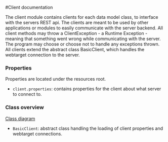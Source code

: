 #Client documentation

The client module contains clients for each data model class,
to interface with the servers REST api.
The clients are meant to be used by other applications or modules
to easily communicate with the server backend.
All client methods may throw a ClientException - a Runtime Exception -
meaning that something went wrong while communicating with the server.
The program may choose or choose not to handle any exceptions thrown.
All clients extend the abstract class BasicClient,
which handles the webtarget connection to the server.

<h3>Properties</h3>

Properties are located under the resources root.
 - `client.properties`: contains properties for the client about what server to connect to.

<h3>Class overview</h3>

[Class diagram](diagram.png)

 - `BasicClient`: abstract class handling the loading of client properties and webtarget connections.
